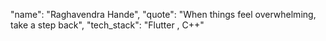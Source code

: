 "name": "Raghavendra Hande",
"quote": "When things feel overwhelming, take a step back", 
"tech_stack": "Flutter , C++" 